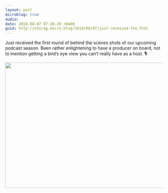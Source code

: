 ```yaml
---
layout: post
microblog: true
audio: 
date: 2018-08-07 07:26:29 +0400
guid: http://chirag.micro.blog/2018/08/07/just-received-the.html
---
```

Just received the first round of behind the scenes shots of our upcoming podcast season. Been rather enlightening to have a producer on board, not to mention getting a bird’s eye view you can’t really have as a host.
🎙

<img src="http://www.chirag.biz/uploads/2018/60965b6b1b.jpg" width="600" height="400" />
